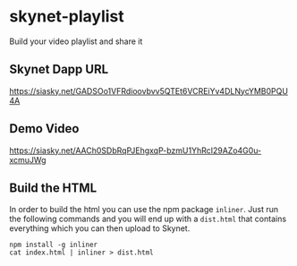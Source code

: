 # skynet-playlist
Build your video playlist and share it

## Skynet Dapp URL
https://siasky.net/GADSOo1VFRdioovbvv5QTEt6VCREiYv4DLNycYMB0PQU4A

## Demo Video
https://siasky.net/AACh0SDbRqPJEhgxqP-bzmU1YhRcI29AZo4G0u-xcmuJWg

## Build the HTML
In order to build the html you can use the npm package `inliner`.
Just run the following commands and you will end up with a `dist.html` that
contains everything which you can then upload to Skynet.

```
npm install -g inliner
cat index.html | inliner > dist.html
```